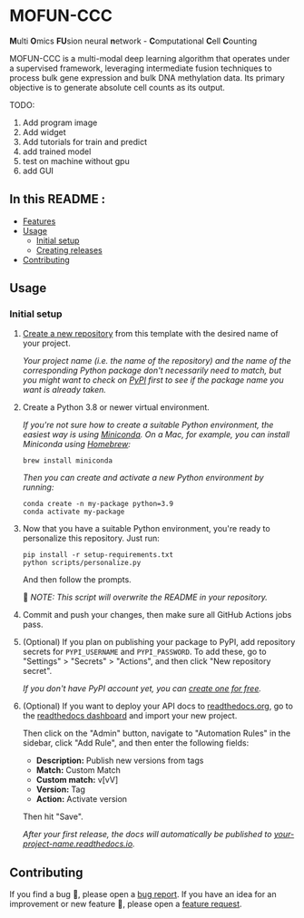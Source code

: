 # MOFUN-CCC
**M**ulti **O**mics **FU**sion neural **n**etwork - **C**omputational **C**ell **C**ounting

MOFUN-CCC is a multi-modal deep learning algorithm that operates under a supervised framework, leveraging intermediate fusion techniques to process bulk gene expression and bulk DNA methylation data. Its primary objective is to generate absolute cell counts as its output.

TODO: 
1. Add program image
2. Add widget
3. Add tutorials for train and predict
4. add trained model
5. test on machine without gpu
6. add GUI


## In this README :

- [Features](#features)
- [Usage](#usage)
  - [Initial setup](#initial-setup)
  - [Creating releases](#creating-releases)
- [Contributing](#contributing)

## Usage

### Initial setup

1. [Create a new repository](https://github.com/allenai/python-package-template/generate) from this template with the desired name of your project.

    *Your project name (i.e. the name of the repository) and the name of the corresponding Python package don't necessarily need to match, but you might want to check on [PyPI](https://pypi.org/) first to see if the package name you want is already taken.*

2. Create a Python 3.8 or newer virtual environment.

    *If you're not sure how to create a suitable Python environment, the easiest way is using [Miniconda](https://docs.conda.io/en/latest/miniconda.html). On a Mac, for example, you can install Miniconda using [Homebrew](https://brew.sh/):*

    ```
    brew install miniconda
    ```

    *Then you can create and activate a new Python environment by running:*

    ```
    conda create -n my-package python=3.9
    conda activate my-package
    ```

3. Now that you have a suitable Python environment, you're ready to personalize this repository. Just run:

    ```
    pip install -r setup-requirements.txt
    python scripts/personalize.py
    ```

    And then follow the prompts.

    :pencil: *NOTE: This script will overwrite the README in your repository.*

4. Commit and push your changes, then make sure all GitHub Actions jobs pass.

5. (Optional) If you plan on publishing your package to PyPI, add repository secrets for `PYPI_USERNAME` and `PYPI_PASSWORD`. To add these, go to "Settings" > "Secrets" > "Actions", and then click "New repository secret".

    *If you don't have PyPI account yet, you can [create one for free](https://pypi.org/account/register/).*

6. (Optional) If you want to deploy your API docs to [readthedocs.org](https://readthedocs.org), go to the [readthedocs dashboard](https://readthedocs.org/dashboard/import/?) and import your new project.

    Then click on the "Admin" button, navigate to "Automation Rules" in the sidebar, click "Add Rule", and then enter the following fields:

    - **Description:** Publish new versions from tags
    - **Match:** Custom Match
    - **Custom match:** v[vV]
    - **Version:** Tag
    - **Action:** Activate version

    Then hit "Save".

    *After your first release, the docs will automatically be published to [your-project-name.readthedocs.io](https://your-project-name.readthedocs.io/).*

## Contributing

If you find a bug :bug:, please open a [bug report](https://github.com/yuemolin/MOFUN-CCC/issues).
If you have an idea for an improvement or new feature :rocket:, please open a [feature request](https://github.com/yuemolin/MOFUN-CCC/issues).
